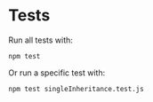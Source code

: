 # Tests

Run all tests with:

```
npm test
```

Or run a specific test with:

```
npm test singleInheritance.test.js
```